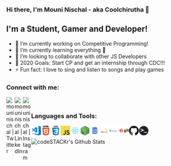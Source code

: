 ### Hi there, I'm Mouni Nischal - aka Coolchirutha 👋

## I'm a Student, Gamer and Developer!
- 🔭 I’m currently working on Competitive Programming!
- 🌱 I’m currently learning everything 🤣
- 👯 I’m looking to collaborate with other JS Developers
- 🥅 2020 Goals: Start CP and get an internship through CDC!!!
- ⚡ Fun fact: I love to sing and listen to songs and play games

### Connect with me:

[<img align="left" alt="mouninischal | Twitter" width="22px" src="https://cdn.jsdelivr.net/npm/simple-icons@v3/icons/twitter.svg" />][twitter]
[<img align="left" alt="mouninischal | LinkedIn" width="22px" src="https://cdn.jsdelivr.net/npm/simple-icons@v3/icons/linkedin.svg" />][linkedin]
[<img align="left" alt="mouninischal | Instagram" width="22px" src="https://cdn.jsdelivr.net/npm/simple-icons@v3/icons/instagram.svg" />][instagram]

<br />

### Languages and Tools:

<img align="left" alt="Visual Studio Code" width="26px" src="https://raw.githubusercontent.com/github/explore/80688e429a7d4ef2fca1e82350fe8e3517d3494d/topics/visual-studio-code/visual-studio-code.png" />
<img align="left" alt="HTML5" width="26px" src="https://raw.githubusercontent.com/github/explore/80688e429a7d4ef2fca1e82350fe8e3517d3494d/topics/html/html.png" />
<img align="left" alt="CSS3" width="26px" src="https://raw.githubusercontent.com/github/explore/80688e429a7d4ef2fca1e82350fe8e3517d3494d/topics/css/css.png" />
<img align="left" alt="JavaScript" width="26px" src="https://raw.githubusercontent.com/github/explore/80688e429a7d4ef2fca1e82350fe8e3517d3494d/topics/javascript/javascript.png" />
<img align="left" alt="React" width="26px" src="https://raw.githubusercontent.com/github/explore/80688e429a7d4ef2fca1e82350fe8e3517d3494d/topics/react/react.png" />
<img align="left" alt="Node.js" width="26px" src="https://raw.githubusercontent.com/github/explore/80688e429a7d4ef2fca1e82350fe8e3517d3494d/topics/nodejs/nodejs.png" />
<img align="left" alt="SQL" width="26px" src="https://raw.githubusercontent.com/github/explore/80688e429a7d4ef2fca1e82350fe8e3517d3494d/topics/sql/sql.png" />
<img align="left" alt="MySQL" width="26px" src="https://raw.githubusercontent.com/github/explore/80688e429a7d4ef2fca1e82350fe8e3517d3494d/topics/mysql/mysql.png" />
<img align="left" alt="MongoDB" width="26px" src="https://raw.githubusercontent.com/github/explore/80688e429a7d4ef2fca1e82350fe8e3517d3494d/topics/mongodb/mongodb.png" />
<img align="left" alt="Git" width="26px" src="https://raw.githubusercontent.com/github/explore/80688e429a7d4ef2fca1e82350fe8e3517d3494d/topics/git/git.png" />
<img align="left" alt="GitHub" width="26px" src="https://raw.githubusercontent.com/github/explore/78df643247d429f6cc873026c0622819ad797942/topics/github/github.png" />
<img align="left" alt="HTML5" width="26px" src="https://raw.githubusercontent.com/github/explore/80688e429a7d4ef2fca1e82350fe8e3517d3494d/topics/terminal/terminal.png" />

<br />
<br />



<img align="left" alt="codeSTACKr's Github Stats" src="https://github-readme-stats.vercel.app/api?username=Coolchirutha&show_icons=true&hide_border=true" />

[twitter]: https://twitter.com/MouniNischal
[instagram]: https://www.instagram.com/dmn_ikkada/
[linkedin]: https://www.linkedin.com/in/mouni-nischal-88689522/
